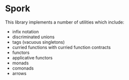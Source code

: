 Spork
=====

This library implements a number of utilities which include:
 - infix notation
 - discriminated unions
 - tags (vacuous singletons)
 - curried functions with curried function contracts
 - functors
 - applicative functors
 - monads
 - comonads
 - arrows
